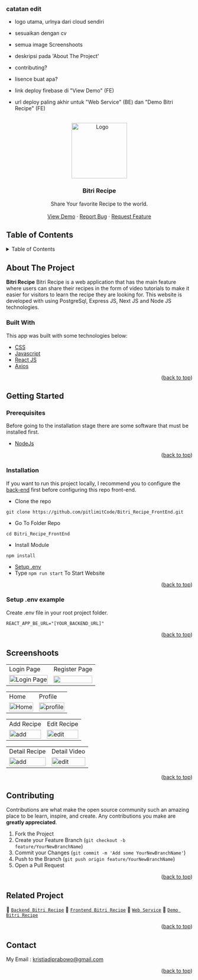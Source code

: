 ### catatan edit
- logo utama, urlnya dari cloud sendiri
- sesuaikan dengan cv
- semua image Screenshoots
- deskripsi pada 'About The Project'
- contributing?
- lisence buat apa?
- link deploy firebase di "View Demo" (FE)

- url deploy paling akhir untuk "Web Service" (BE) dan "Demo Bitri Recipe" (FE)

<div id="top"></div>

<!-- PROJECT LOGO -->
<br />
<div align="center">
  <a href="https://github.com/pitlimitCode/Bitri_Recipe_FrontEnd/tree/master">
    <img src="https://lh3.googleusercontent.com/AUnVkYlLiu75LwM_KzpbV5nIq8I4rA6uqoLI-keYPMC6G7p7CAH3aXXsg3U5eaiO63i3uN_PNF3y3nk-0q6CEUT8xAn9fFzkjtvMtuAXDA-ynKrmemFP8oOREsfviSD2nNqbAoEDf-fbI3YzLXbxl1mDccduSLDcsPHaoZuCxC-o36_XPaO485MFoI1lnL2e5mHi-wEUfJpJz1tpzuF2EKZmhjgr3Vdae6Lz8fKT3amZfTSCdjufXBOJMVPVtmKPdD1kuzguty9uFlNVi33SWcpWQ8q_dv1ji1S8Y7K-qzvkO9g-tjuNT93YqlmIDf4K0vj3GhsiGbI6MSwtR5VaIPrbIswsTXGu0Pc0zoFHsVxlSyoNvr8JXXxGnLymENKGxUdZ8dWqEw8zKyim0o4cDMsPySCNQ9Cjd9LXBks_MCjG7pSjHHkZjQbdiMsf4sCNVC9SK0iY9UMjNAwmhuIMH2U0IM84l7bi3mlMpbOsRTdYvdCuQYj011mgaeVqiCzAxlbSPbK_kPyB6M6aUHUuJZLtc3ZQZMGQ0_a12-JyhQRKqHqM_uIPx-5UThleaPZQryGiRDJPZee8MQagbgxDBUPwUolIfT7wyUB0_47izt2oFjssaDjSTZrrI3WGBqZjSbD_viDLT5DVJdhA-pp5anNrTEpUgB1_76W9r-pc_gtQ72V_bEUJCaT0n4AbqDHA1w2oGt7T0XIRIy1MUsoO-HOLIpcCqKczqulGggU1BhfPh3Qemx657hxM8cGztt-p6mZ6zM93WTOPkr01_TkPOtCy4PyF60uSfFMY=w626-h625-no?authuser=1" alt="Logo" width="150px">
  </a>

  <h3 align="center">Bitri Recipe</h3>

  <p align="center">
    Share Your favorite Recipe to the world.
    <br />
    <br />
    <a href="#">View Demo</a>
    ·
    <a href="https://github.com/pitlimitCode/Bitri_Recipe_FrontEnd/issues">Report Bug</a>
    ·
    <a href="https://github.com/pitlimitCode/Bitri_Recipe_FrontEnd/issues">Request Feature</a>
  </p>
</div>

<!-- TABLE OF CONTENTS -->

## Table of Contents

<details>
  <summary>Table of Contents</summary>
  <ol>
    <li>
      <a href="#about-the-project">About The Project</a>
      <ul>
        <li><a href="#built-with">Built With</a></li>
      </ul>
    </li>
    <li>
      <a href="#getting-started">Getting Started</a>
      <ul>
        <li><a href="#prerequisites">Prerequisites</a></li>
        <li><a href="#installation">Installation</a></li>
        <li><a href="#setup-env-example">Setup .env example</a></li>
      </ul>
    </li>
    <li><a href="#screenshoots">Screenshots</a></li>
    <li><a href="#contributing">Contributing</a></li>
    <li><a href="#related-project">Related Project</a></li>
    <li><a href="#contact">Contact</a></li>
  </ol>
</details>

<!-- ABOUT THE PROJECT -->

## About The Project

**Bitri Recipe** Bitri Recipe is a web application that has the main feature where users can share their recipes in the form of video tutorials to make it easier for visitors to learn the recipe they are looking for. This website is developed with using PostgreSql, Express JS, Next JS and Node JS technologies.

### Built With

This app was built with some technologies below:

- [CSS](https://developer.mozilla.org/en-US/docs/Web/CSS)
- [Javascript](https://www.javascript.com/)
- [React JS](https://reactjs.org)
- [Axios](https://axios-http.com/)

<p align="right">(<a href="#top">back to top</a>)</p>

<!-- GETTING STARTED -->

## Getting Started

### Prerequisites
Before going to the installation stage there are some software that must be installed first.
- [NodeJs](https://nodejs.org/en/download/)
<p align="right">(<a href="#top">back to top</a>)</p>

### Installation
If you want to run this project locally, I recommend you to configure the [back-end](https://github.com/pitlimitCode/Bitri_Recipe_Web/tree/FrontEnd+) first before configuring this repo front-end.

- Clone the repo
```
git clone https://github.com/pitlimitCode/Bitri_Recipe_FrontEnd.git
```
- Go To Folder Repo
```
cd Bitri_Recipe_FrontEnd
```
- Install Module
```
npm install
```

- <a href="#setup-env">Setup .env</a>
- Type ` npm run start ` To Start Website
<p align="right">(<a href="#top">back to top</a>)</p>

### Setup .env example

Create .env file in your root project folder.

```
REACT_APP_BE_URL="[YOUR_BACKEND_URL]"
```
<p align="right">(<a href="#top">back to top</a>)</p>

## Screenshoots
<p align="center" display=flex>
<table>
 
  <tr>
    <td>Login Page</td>
    <td>Register Page</td>
  </tr>
  <tr>
    <td><image src="https://res.cloudinary.com/dbpfwb5ok/image/upload/v1659351592/portofolio/recipe/login_ukszon.png" alt="Login Page" width=100%></td>
    <td><image src="https://res.cloudinary.com/dbpfwb5ok/image/upload/v1659351587/portofolio/recipe/register_jsv1kj.png" width=100%/></td>
  </tr>
</table>

<table>
  <tr>
    <td>Home</td>
    <td>Profile</td>
  </tr>
  <tr>
    <td><image src="https://res.cloudinary.com/dbpfwb5ok/image/upload/v1659255590/portofolio/recipe/Home_az4b40.png" alt="Home" width=100%></td>
    <td><image src="https://res.cloudinary.com/dbpfwb5ok/image/upload/v1659351616/portofolio/recipe/profile_mkvlj8.png" alt="profile" width=100%/></td>
  </tr>
</table>

<table>
  <tr>
    <td>Add Recipe</td>
    <td>Edit Recipe</td>
  </tr>
  <tr>
    <tr>
    <td><image src="https://res.cloudinary.com/dbpfwb5ok/image/upload/v1659359397/portofolio/recipe/Add_Recipe_ui9vgx.png" alt="add" width=100%></td>
    <td><image src="https://res.cloudinary.com/dbpfwb5ok/image/upload/v1659255601/portofolio/recipe/Edit_Profile_dssupf.png" alt="edit" width=100%/></td>
  </tr>
</table>

<table>
  <tr>
    <td>Detail Recipe</td>
    <td>Detail Video</td>
  </tr>
  <tr>
    <tr>
    <td><image src="https://res.cloudinary.com/dbpfwb5ok/image/upload/v1659255614/portofolio/recipe/detailRecipe_mgby3w.png" alt="add" width=100%></td>
    <td><image src="https://res.cloudinary.com/dbpfwb5ok/image/upload/v1659255615/portofolio/recipe/detailVideo_rpajes.png" alt="edit" width=100%/></td>
  </tr>
</table>
      
</p>
<p align="right">(<a href="#top">back to top</a>)</p>

## Contributing
Contributions are what make the open source community such an amazing place to be learn, inspire, and create. Any contributions you make are **greatly appreciated**.
1. Fork the Project
2. Create your Feature Branch (`git checkout -b feature/YourNewBranchName`)
3. Commit your Changes (`git commit -m 'Add some YourNewBranchName'`)
4. Push to the Branch (`git push origin feature/YourNewBranchName`)
5. Open a Pull Request
<p align="right">(<a href="#top">back to top</a>)</p>

## Related Project
:rocket: [`Backend Bitri Recipe`](https://github.com/pitlimitCode/Bitri_Recipe_Web/tree/FrontEnd+)
:rocket: [`Frontend Bitri Recipe`](https://github.com/pitlimitCode/Bitri_Recipe_FrontEnd/tree/master)
:rocket: [`Web Service`](#)
:rocket: [`Demo Bitri Recipe`](#)
<p align="right">(<a href="#top">back to top</a>)</p>

## Contact
My Email : kristiadiprabowo@gmail.com
<p align="right">(<a href="#top">back to top</a>)</p>